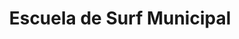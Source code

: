 ---
title: "Escuela de Surf  Municipal"
url: /pichilemu/escuela-de-surf-municipal/
shop: deportes
---